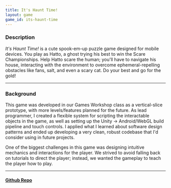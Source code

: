 ```yaml
---
title: It's Haunt Time!
layout: game
game_id: its-haunt-time
---
```

<h3>Description</h3>
<p><i>It's Haunt Time!</i> is a cute spook-em-up puzzle game designed for mobile devices. You play as Hatto, a ghost trying his best to win the Scare Championships. Help Hatto scare the human; you'll have to navigate his house, interacting with the environment to overcome ephemeral-repelling obstacles like fans, salt, and even a scary cat. Do your best and go for the gold!</p>

<hr>

<h3>Background</h3>
<p>This game was developed in our Games Workshop class as a vertical-slice prototype, with more levels/features planned for the future. As lead programmer, I created a flexible system for scripting the interactable objects in the game, as well as setting up the Unity -> Android/WebGL build pipeline and touch controls. I applied what I learned about software design patterns and ended up developing a very clean, robust codebase that I'd consider using in future projects.</p>

<p>One of the biggest challenges in this game was designing intuitive mechanics and interactions for the player. We strived to avoid falling back on tutorials to direct the player; instead, we wanted the gameplay to teach the player how to play.</p>

<hr>

<h4><a href="https://github.com/rushweigelt/itsHauntTime">Github Repo</a></h4>